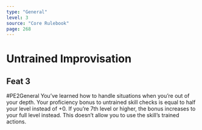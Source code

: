 ```yaml
---
type: "General"
level: 3
source: "Core Rulebook"
page: 268
---
```

# Untrained Improvisation
## Feat 3
#PE2General
You’ve learned how to handle situations when you’re out of your depth. Your proficiency bonus to untrained skill checks is equal to half your level instead of +0. If you’re 7th level or higher, the bonus increases to your full level instead. This doesn’t allow you to use the skill’s trained actions.